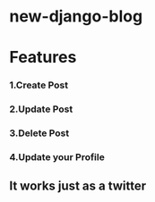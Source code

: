 # new-django-blog
# Features
  ### 1.Create Post
  ### 2.Update Post
  ### 3.Delete Post
  ### 4.Update your Profile
## It works just as a twitter
